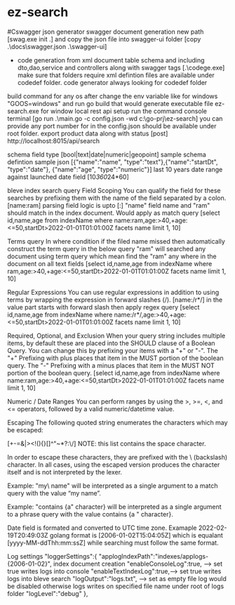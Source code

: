 # ez-search

#Cswagger json generator
 swagger document generation new path [swag.exe init .]
    and copy the json file into swagger-ui folder [copy .\docs\swagger.json .\swagger-ui\]


- code generation from xml document table schema and including dto,dao,service and controllers along with swagger tags
    [.\codege.exe] make sure that folders require xml defintion files are available under codedef folder. code generator always looking for codedef folder 

build command for any os after change the env variable like for windows "GOOS=windows" and run go build that would generate executable file ez-search.exe for window
local rest api setup run the command console terminal [go run .\main.go -c config.json -wd c:\go-prj\ez-search] you can provide any port number
for in the config.json should be available under root folder.
export product data along with status
[post] http://localhost:8015/api/search

schema field type [bool|text|date|numeric|geopoint]
sample schema defintion sample json [{"name":"name", "type":"text"},{"name":"startDt", "type":"date"}, {"name":"age", "type":"numeric"}]
last 10 years date range against launched date field  [10*360*24*60]

bleve index search query 
Field Scoping 
You can qualify the field for these searches by prefixing them with the name of the field separated by a colon.
[name:ram] parsing field logic is upto [:] "name" field name and "ram" should match in the index document. Would apply as match query
[select id,name,age from indexName where name:ram,age:>40,+age:<=50,startDt>2022-01-01T01:01:00Z facets name limit 1, 10]

Terms query In where condition if the filed name missed then automatically construct the term query in the below query "ram" will searched any document using term query which mean find the "ram" any where in the document on all text fields
[select id,name,age from indexName where ram,age:>40,+age:<=50,startDt>2022-01-01T01:01:00Z facets name limit 1, 10]

Regular Expressions
You can use regular expressions in addition to using terms by wrapping the expression in forward slashes (/).
[name:/r*/] in the value part starts with forward slash then apply regex query
[select id,name,age from indexName where name:/r*/,age:>40,+age:<=50,startDt>2022-01-01T01:01:00Z facets name limit 1, 10]

Required, Optional, and Exclusion
When your query string includes multiple items, by default these are placed into the SHOULD clause of a Boolean Query.
You can change this by prefixing your items with a "+" or "-". The "+" Prefixing with plus places that item in the MUST portion of the boolean query. The "-" Prefixing with a minus places that item in the MUST NOT portion of the boolean query.
[select id,name,age from indexName where name:ram,age:>40,+age:<=50,startDt>2022-01-01T01:01:00Z facets name limit 1, 10]

Numeric / Date Ranges
You can perform ranges by using the >, >=, <, and <= operators, followed by a valid numeric/datetime value.

Escaping
The following quoted string enumerates the characters which may be escaped:

[+-=&|><!(){}[]^\"~*?:\\/]
NOTE: this list contains the space character.

In order to escape these characters, they are prefixed with the \ (backslash) character. In all cases, using the escaped version produces the character itself and is not interpreted by the lexer.

Example: "my\ name" will be interpreted as a single argument to a match query with the value “my name”.

Example: "contains {a\" character} will be interpreted as a single argument to a phrase query with the value contains {a " character}.

Date field is formated and converted to UTC time zone. 
Examaple 2022-02-19T20:49:03Z  golang format is [2006-01-02T15:04:05Z] which is equalant [yyyy-MM-ddThh:mm:ssZ] 
while searching must follow the same format.

Log settings 
    "loggerSettings":{
        "applogIndexPath":"indexes/applogs-{2006-01-02}", index document creation
        "enableConsoleLog":true,  --> set true writes logs into console 
        "enableTextIndexLog":true,--> set true writes logs into bleve search 
        "logOutput":"logs.txt", --> set as empty file log would be disabled otherwise logs writes on specified  file name under root of  logs folder
        "logLevel":"debug"
    },
